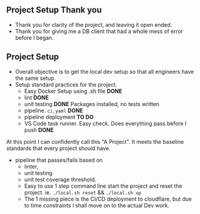 ## Project Setup Thank you

- Thank you for clarity of the project, and leaving it open ended.
- Thank you for giving me a DB client that had a whole mess of error before I began.

## Project Setup

- Overall objective is to get the local dev setup so that all engineers have the same setup.
- Setup standard practices for the project.
  - Easy Docker Setup using .sh file **DONE**
  - lint **DONE**
  - unit testing **DONE** Packages installed, no tests written
  - pipeline. `ci.yaml` **DONE**
  - pipeline deployment **TO DO**
  - VS Code task runner. Easy check. Does everything pass before I push **DONE**

At this point I can confidently call this "A Project". It meets the baseline standards that every project should have.

- pipeline that passes/fails based on
  - linter,
  - unit testing
  - unit test coverage threshold.
  - Easy to use 1 step command line start the project and reset the project. ie. `./local.sh reset` && `./local.sh up`
  - The 1 missing piece is the CI/CD deployment to cloudflare, but due to time constraints I shall move on to the actual Dev work.
   
  